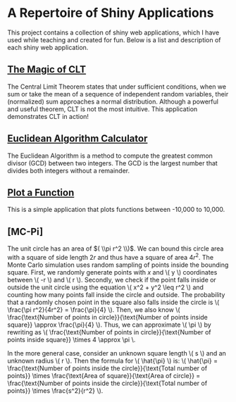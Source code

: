# A Repertoire of Shiny Applications

This project contains a collection of shiny web applications, which I have used while teaching and created for fun. Below is a list and description of each shiny web application.

## [The Magic of CLT](https://swhui.shinyapps.io/CLT-Magic/)

The Central Limit Theorem states that under sufficient conditions, when we sum or take the mean of a sequence of independent random variables, their (normalized) sum approaches a normal distribution. Although a powerful and useful theorem, CLT is not the most intuitive. This application demonstrates CLT in action!

## [Euclidean Algorithm Calculator](https://swhui.shinyapps.io/euclidean-alg/)

The Euclidean Algorithm is a method to compute the greatest common divisor (GCD) between two integers. The GCD is the largest number that divides both integers without a remainder.

## [Plot a Function](https://swhui.shinyapps.io/plotting_functions/)

This is a simple application that plots functions between -10,000 to 10,000.

## [MC-Pi]

The unit circle has an area of $( \\pi r^2 \\)$. We can bound this circle area with a square of side length $2r$ and thus have a square of area $4r^2$. The Monte Carlo simulation uses random sampling of points inside the bounding square. First, we randomly generate points with $x$ and \\( y \\) coordinates between \\( -r \\) and \\( r \\). Secondly, we check if the point falls inside or outside the unit circle using the equation \\( x^2 + y^2 \\leq r^2 \\) and counting how many points fall inside the circle and outside. The probability that a randomly chosen point in the square also falls inside the circle is \\( \\frac{\\pi r^2}{4r^2} = \\frac{\\pi}{4} \\). Then, we also know \\( \\frac{\\text{Number of points in circle}}{\\text{Number of points inside square}} \\approx \\frac{\\pi}{4} \\). Thus, we can approximate \\( \\pi \\) by rewriting as \\( \\frac{\\text{Number of points in circle}}{\\text{Number of points inside square}} \\times 4 \\approx \\pi \\.

In the more general case, consider an unknown square length \\( s \\) and an unknown radius \\( r \\). Then the formula for \\( \\hat{\\pi} \\) is:
\\( \\hat{\\pi} = \\frac{\\text{Number of points inside the circle}}{\\text{Total number of points}} \\times \\frac{\\text{Area of square}}{\\text{Area of circle}} = \\frac{\\text{Number of points inside the circle}}{\\text{Total number of points}} \\times \\frac{s^2}{r^2} \\).
                
                